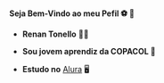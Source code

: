 **Seja Bem-Vindo ao meu Pefil ⚽️ 💙**

- **Renan Tonello** 🤙🏻

- **Sou jovem aprendiz da COPACOL 💼**

- **Estudo no** [Alura](http:www.alura.com.br) 🖥
 
